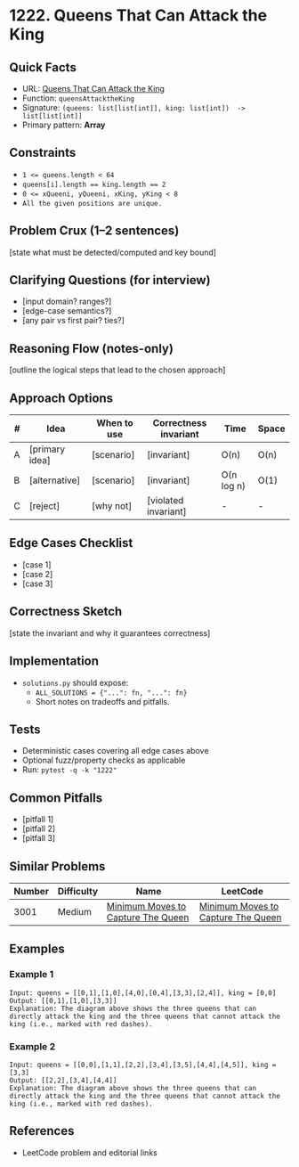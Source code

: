 # 1222. Queens That Can Attack the King

## Quick Facts

- URL: [Queens That Can Attack the King](https://leetcode.com/problems/queens-that-can-attack-the-king/)
- Function: `queensAttacktheKing`
- Signature: `(queens: list[list[int]], king: list[int])  -> list[list[int]]`
- Primary pattern: **Array**

## Constraints

- `1 <= queens.length < 64`
- `queens[i].length == king.length == 2`
- `0 <= xQueeni, yQueeni, xKing, yKing < 8`
- `All the given positions are unique.`

## Problem Crux (1–2 sentences)

[state what must be detected/computed and key bound]

## Clarifying Questions (for interview)

- [input domain? ranges?]
- [edge-case semantics?]
- [any pair vs first pair? ties?]

## Reasoning Flow (notes-only)

[outline the logical steps that lead to the chosen approach]

## Approach Options

| # | Idea | When to use | Correctness invariant | Time | Space |
|---|------|-------------|-----------------------|------|-------|
| A | [primary idea] | [scenario] | [invariant] | O(n) | O(n) |
| B | [alternative] | [scenario] | [invariant] | O(n log n) | O(1) |
| C | [reject] | [why not] | [violated invariant] | - | - |

## Edge Cases Checklist

- [case 1]
- [case 2]
- [case 3]

## Correctness Sketch

[state the invariant and why it guarantees correctness]

## Implementation

- `solutions.py` should expose:
  - `ALL_SOLUTIONS = {"...": fn, "...": fn}`
  - Short notes on tradeoffs and pitfalls.

## Tests

- Deterministic cases covering all edge cases above
- Optional fuzz/property checks as applicable
- Run: `pytest -q -k "1222"`

## Common Pitfalls

- [pitfall 1]
- [pitfall 2]
- [pitfall 3]

## Similar Problems

| Number | Difficulty | Name | LeetCode |
|---|---|---|---|
| 3001 | Medium | [Minimum Moves to Capture The Queen](../3001-minimum-moves-to-capture-the-queen/readme.md) | [Minimum Moves to Capture The Queen](https://leetcode.com/problems/minimum-moves-to-capture-the-queen/) |

## Examples

### Example 1

```text
Input: queens = [[0,1],[1,0],[4,0],[0,4],[3,3],[2,4]], king = [0,0]
Output: [[0,1],[1,0],[3,3]]
Explanation: The diagram above shows the three queens that can directly attack the king and the three queens that cannot attack the king (i.e., marked with red dashes).
```

### Example 2

```text
Input: queens = [[0,0],[1,1],[2,2],[3,4],[3,5],[4,4],[4,5]], king = [3,3]
Output: [[2,2],[3,4],[4,4]]
Explanation: The diagram above shows the three queens that can directly attack the king and the three queens that cannot attack the king (i.e., marked with red dashes).
```

## References

- LeetCode problem and editorial links
